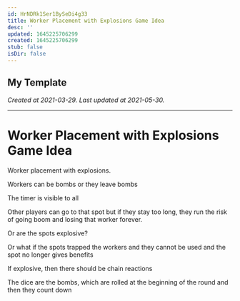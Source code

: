 ```yaml
---
id: HrNDRk1Ser1BySeDi4g33
title: Worker Placement with Explosions Game Idea
desc: ''
updated: 1645225706299
created: 1645225706299
stub: false
isDir: false
---
```

My Template
---

_Created at 2021-03-29._
_Last updated at 2021-05-30._




---

# Worker Placement with Explosions Game Idea


Worker placement with explosions.

Workers can be bombs or they leave bombs

The timer is visible to all

Other players can go to that spot but if they stay too long, they run the risk of going boom and losing that worker forever.

Or are the spots explosive?

Or what if the spots trapped the workers and they cannot be used and the spot no longer gives benefits

If explosive, then there should be chain reactions

The dice are the bombs, which are rolled at the beginning of the round and then they count down

